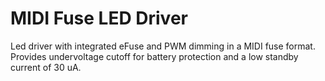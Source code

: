 # MIDI Fuse LED Driver

Led driver with integrated eFuse and PWM dimming in a MIDI fuse format. Provides undervoltage cutoff for battery protection and a low standby current of 30 uA.